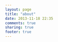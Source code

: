 ```yaml
---
layout: page
title: "about"
date: 2013-11-18 22:35
comments: true
sharing: true
footer: true
---
```

